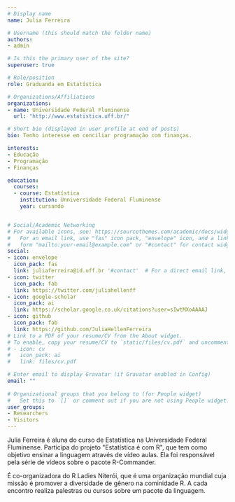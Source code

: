 ```yaml
---
# Display name
name: Julia Ferreira

# Username (this should match the folder name)
authors:
- admin

# Is this the primary user of the site?
superuser: true

# Role/position
role: Graduanda em Estatística

# Organizations/Affiliations
organizations:
- name: Universidade Federal Fluminense
  url: "http://www.estatistica.uff.br/"

# Short bio (displayed in user profile at end of posts)
bio: Tenho interesse em conciliar programação com finanças.

interests:
- Educação
- Programação
- Finanças

education:
  courses:
  - course: Estatística
    institution: Unniversidade Federal Fluminense
    year: cursando


# Social/Academic Networking
# For available icons, see: https://sourcethemes.com/academic/docs/widgets/#icons
#   For an email link, use "fas" icon pack, "envelope" icon, and a link in the
#   form "mailto:your-email@example.com" or "#contact" for contact widget.
social:
- icon: envelope
  icon_pack: fas
  link: juliaferreira@id.uff.br '#contact'  # For a direct email link, use "mailto:test@example.org".
- icon: twitter
  icon_pack: fab
  link: https://twitter.com/juliahellenff
- icon: google-scholar
  icon_pack: ai
  link: https://scholar.google.co.uk/citations?user=sIwtMXoAAAAJ
- icon: github
  icon_pack: fab
  link: https://github.com/JuliaHellenFerreira
# Link to a PDF of your resume/CV from the About widget.
# To enable, copy your resume/CV to `static/files/cv.pdf` and uncomment the lines below.  
# - icon: cv
#   icon_pack: ai
#   link: files/cv.pdf

# Enter email to display Gravatar (if Gravatar enabled in Config)
email: ""
  
# Organizational groups that you belong to (for People widget)
#   Set this to `[]` or comment out if you are not using People widget.  
user_groups:
- Researchers
- Visitors
---
```


Julia Ferreira é aluna do curso de Estatística na Universidade Federal Fluminense. Participa do projeto "Estatística é com R", que tem como objetivo ensinar a linguagem através de vídeo aulas. Ela foi responsável pela série de vídeos sobre o pacote R-Commander.

É co-organizadora do R Ladies Niterói, que é uma organização mundial cuja missão é promover a diversidade de gênero na cominidade R. A cada encontro realiza palestras ou cursos sobre um pacote da linguagem.
